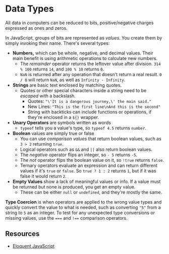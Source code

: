 # Data Types

All data in computers can be reduced to bits, positive/negative charges expressed as ones and zeros.

In JavaScript, groups of bits are represented as _values._ You create them by simply invoking their name. There's several types:

* **Numbers,** which can be whole, negative, and decimal values. Their main benefit is using arithmetic operations to calculate new numbers.
    - The _remainder_ operator returns the leftover value after division. `314 % 100` returns `14`, and `100 % 10` returns `0`.
    - `NaN` is returned after any operation that doesn't return a real result. `0 / 0` will return `NaN`, as well as `Infinity - Infinity`.
* **Strings** are basic text enclosed by matching quotes.
    - Quotes or other special characters inside a string need to be _escaped_ with a backslash.
        + Quotes: `"\'It is a dangerous journey,\' the main said."`
        + New Lines: `"This is the first line\nAnd this is the second"`
        + String with backticks can include functions or operations, if they're enclosed in a `${}` wrapper.
* **Unary Operators** are symbols written as words
    - `typeof` tells you a value's type, so `typeof 4.5` returns `number`.
* **Boolean** values are simply true or false
    - You can use _comparison values_ that return boolean values, such as `3 > 2` returning `true`.
    - Logical operators such as `&&` and `||` also return boolean values.
    - The _negative_ operator flips an integer, so `- 5` returns `-5`.
    - The _not_ operator flips the boolean value on it, so `!true` returns `false`.
    - Ternary operators evaluate an expression and can return different values if it's `true` or `false`. So `true ? 1 : 2` returns `1`, but if it was false it would return `2`.
* **Empty Values** show a lack of meaningful values or info. If a value must be returned but none is produced, you get an empty value.
    - These can be either `null` or `undefined`, and they're mostly the same.

**Type Coercion** is when operators are applied to the wrong value types and quickly convert the value to what is needed, such as converting `"5"` from a string to `5` as an integer. To test for any unexpected type conversions or missing values, use the `===` and `!==` comparison operators.

## Resources

* [Eloquent JavaScript](http://eloquentjavascript.net/)
